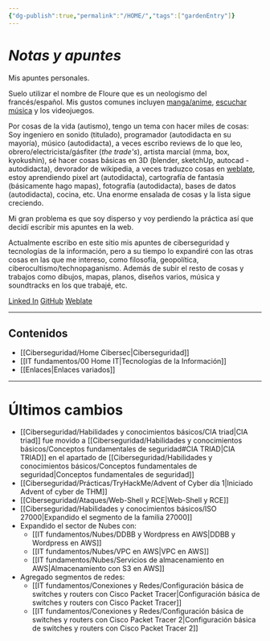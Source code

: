 ```yaml
---
{"dg-publish":true,"permalink":"/HOME/","tags":["gardenEntry"]}
---
```


# _Notas y apuntes_

Mis apuntes personales.

Suelo utilizar el nombre de Floure que es un neologismo del francés/español.
Mis gustos comunes incluyen <a href="https://anilist.co/user/RiotKen/">manga/anime</a>, <a href="https://open.spotify.com/user/31puoh4kzrpzldlbss6bjftds4a4">escuchar música</a> y los videojuegos.

Por cosas de la vida (autismo), tengo un tema con hacer miles de cosas:
Soy ingeniero en sonido (titulado), programador (autodidacta en su mayoría), músico (autodidacta), a veces escribo reviews de lo que leo, obrero/electricista/gásfiter (*the trade's*), artista marcial (mma, box, kyokushin), sé hacer cosas básicas en 3D (blender, sketchUp, autocad - autodidacta), devorador de wikipedia, a veces traduzco cosas en <a href="https://hosted.weblate.org/user/SebMunz/">weblate</a>, estoy aprendiendo pixel art (autodidacta), cartografía de fantasía (básicamente hago mapas), fotografía (autodidacta), bases de datos (autodidacta), cocina, etc. Una enorme ensalada de cosas y la lista sigue creciendo.

Mi gran problema es que soy disperso y voy perdiendo la práctica así que decidí escribir mis apuntes en la web.

Actualmente escribo en este sitio mis apuntes de ciberseguridad y tecnologías de la información, pero a su tiempo lo expandiré con las otras cosas en las que me intereso, como filosofía, geopolítica, ciberocultismo/technopaganismo. Además de subir el resto de cosas y trabajos como dibujos, mapas, planos, diseños varios, música y soundtracks en los que trabajé, etc.

<a href="https://www.linkedin.com/in/sebastianmunozzamora/">Linked In</a>
<a href="https://github.com/SebMunz">GitHub</a>
<a href="https://hosted.weblate.org/user/SebMunz/">Weblate</a>



---

## Contenidos

- [[Ciberseguridad/Home Cibersec\|Ciberseguridad]]
- [[IT fundamentos/00 Home IT\|Tecnologías de la Información]]
- [[Enlaces\|Enlaces variados]]

---

# Últimos cambios

- [[Ciberseguridad/Habilidades y conocimientos básicos/CIA triad\|CIA triad]] fue movido a [[Ciberseguridad/Habilidades y conocimientos básicos/Conceptos fundamentales de seguridad#CIA TRIAD\|CIA TRIAD]] en el apartado de [[Ciberseguridad/Habilidades y conocimientos básicos/Conceptos fundamentales de seguridad\|Conceptos fundamentales de seguridad]]
- [[Ciberseguridad/Prácticas/TryHackMe/Advent of Cyber día 1\|Iniciado Advent of cyber de THM]]
- [[Ciberseguridad/Ataques/Web-Shell y RCE\|Web-Shell y RCE]]
- [[Ciberseguridad/Habilidades y conocimientos básicos/ISO 27000\|Expandido el segmento de la familia 27000]]
- Expandido el sector de Nubes con:
	- [[IT fundamentos/Nubes/DDBB y Wordpress en AWS\|DDBB y Wordpress en AWS]]
	- [[IT fundamentos/Nubes/VPC en AWS\|VPC en AWS]]
	- [[IT fundamentos/Nubes/Servicios de almacenamiento en AWS\|Almacenamiento con S3 en AWS]]
- Agregado segmentos de redes:
	- [[IT fundamentos/Conexiones y Redes/Configuración básica de switches y routers con Cisco Packet Tracer\|Configuración básica de switches y routers con Cisco Packet Tracer]]
	- [[IT fundamentos/Conexiones y Redes/Configuración básica de switches y routers con Cisco Packet Tracer 2\|Configuración básica de switches y routers con Cisco Packet Tracer 2]]